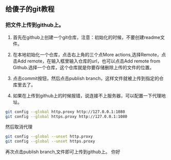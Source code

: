 ## 给傻子的git教程

### 把文件上传到github上。
1. 首先在github上创建一个git仓库，注意：初始化的时候，不要创建readme文件。

2. 在本地初始化一个仓库，点击右上角的三个点More actions,选择Remote，点击Add remote，在输入框里输入仓库的url，也可以点击Add remote from Github.选择一个仓库，这个仓库就是你要存储删除上传的文件的位置。

3. 点击commit按钮，然后点击publish branch，这样文件就被上传到指定的仓库里去了。

4. 如果在上传到github上的时候报错，说连接不上服务器，可以配置一下代理地址。

```bash
git config --global http.proxy http://127.0.0.1:1080
git config --global https.proxy http://127.0.0.1:1080

```

然后取消代理
```bash
git config --global --unset http.proxy
git config --global --unset https.proxy
```
再次点击publish  branch,文件即可上传到github上。
你好

